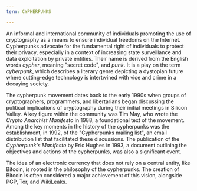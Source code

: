 ```yaml
---
term: CYPHERPUNKS

---
```

An informal and international community of individuals promoting the use of cryptography as a means to ensure individual freedoms on the Internet. Cypherpunks advocate for the fundamental right of individuals to protect their privacy, especially in a context of increasing state surveillance and data exploitation by private entities. Their name is derived from the English words *cypher*, meaning "secret code", and *punk*. It is a play on the term *cyberpunk*, which describes a literary genre depicting a dystopian future where cutting-edge technology is intertwined with vice and crime in a decaying society.

The cypherpunk movement dates back to the early 1990s when groups of cryptographers, programmers, and libertarians began discussing the political implications of cryptography during their initial meetings in Silicon Valley. A key figure within the community was Tim May, who wrote the *Crypto Anarchist Manifesto* in 1988, a foundational text of the movement. Among the key moments in the history of the cypherpunks was the establishment, in 1992, of the "Cypherpunks mailing list", an email distribution list that facilitated these discussions. The publication of the *Cypherpunk's Manifesto* by Eric Hughes in 1993, a document outlining the objectives and actions of the cypherpunks, was also a significant event.

The idea of an electronic currency that does not rely on a central entity, like Bitcoin, is rooted in the philosophy of the cypherpunks. The creation of Bitcoin is often considered a major achievement of this vision, alongside PGP, Tor, and WikiLeaks.
